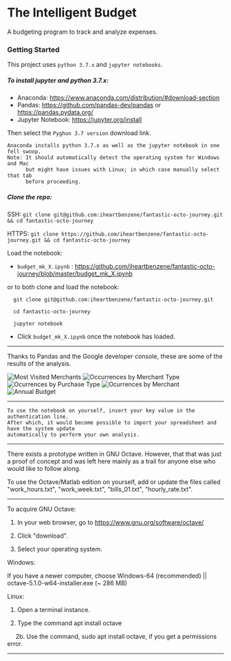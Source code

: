 # The Intelligent Budget

A budgeting program to track and analyze expenses.

### Getting Started

This project uses `python 3.7.x` and `jupyter notebooks`.

##### To install jupyter and python 3.7.x:

+ Anaconda: https://www.anaconda.com/distribution/#download-section
+ Pandas: https://github.com/pandas-dev/pandas or https://pandas.pydata.org/
+ Jupyter Notebook: https://jupyter.org/install

Then select the `Pyghon 3.7 version` download link.

```
Anaconda installs python 3.7.x as well as the jupyter notebook in one fell swoop.
Note: It should automatically detect the operating system for Windows and Mac 
      but might have issues with Linux; in which case manually select that tab 
      before proceeding.
```

##### Clone the repo:

SSH: `git clone git@github.com:iheartbenzene/fantastic-octo-journey.git && cd fantastic-octo-journey`

HTTPS: `git clone https://github.com/iheartbenzene/fantastic-octo-journey.git && cd fantastic-octo-journey`

Load the notebook:
+ `budget_mk_X.ipynb` : https://github.com/iheartbenzene/fantastic-octo-journey/blob/master/budget_mk_X.ipynb

or to both clone and load the notebook:
```
  git clone git@github.com:iheartbenzene/fantastic-octo-journey.git

  cd fantastic-octo-journey

  jupyter notebook
```
+ Click `budget_mk_X.ipynb` once the notebook has loaded.
___
Thanks to Pandas and the Google developer console, these are some of the results of the analysis.

![Most Visited Merchants](https://i.imgur.com/G5OK1Zc.png)
![Occurrences by Merchant Type](https://i.imgur.com/WxzTfIh.png)
![Ocurrences by Purchase Type](https://i.imgur.com/52AznJf.png)
![Ocurrences by Merchant](https://i.imgur.com/nhSnPJ3.png)
![Annual Budget](https://i.imgur.com/FTWVyjp.png)
___

```
To use the notebook on yourself, insert your key value in the authentication line.
After which, it would become possible to import your spreadsheet and have the system update 
automatically to perform your own analysis.
```

***

There exists a prototype written in GNU Octave. However, that that was just a proof of concept and was left here mainly as a trail for anyone else who would like to follow along.

To use the Octave/Matlab edition on yourself, add or update the files called "work_hours.txt", "work_week.txt", "bills_01.txt", "hourly_rate.txt".

___

To acquire GNU Octave: 

1. In your web browser, go to https://www.gnu.org/software/octave/

2. Click "download".

3. Select your operating system.

Windows: 

If you have a newer computer, choose Windows-64 (recommended) || octave-5.1.0-w64-installer.exe (~ 286 MB)

Linux:

1. Open a terminal instance.

2. Type the command apt install octave

&nbsp;&nbsp;&nbsp;&nbsp; 2b. Use the command, sudo apt install octave, if you get a permissions error.

***
